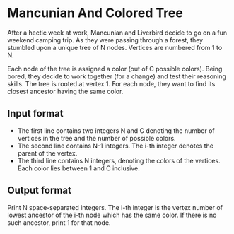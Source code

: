 # Mancunian And Colored Tree

After a hectic week at work, Mancunian and Liverbird decide to go on a fun weekend camping trip. As they were passing through a forest, they stumbled upon a unique tree of N nodes. Vertices are numbered from 1 to N.

Each node of the tree is assigned a color (out of C possible colors). Being bored, they decide to work together (for a change) and test their reasoning skills. The tree is rooted at vertex 1. For each node, they want to find its closest ancestor having the same color.

## Input format

- The first line contains two integers N and C denoting the number of vertices in the tree and the number of possible colors.
- The second line contains N-1 integers. The i-th integer denotes the parent of the vertex.
- The third line contains N integers, denoting the colors of the vertices. Each color lies between 1 and C inclusive.

## Output format

Print N space-separated integers. The i-th integer is the vertex number of lowest ancestor of the i-th node which has the same color. If there is no such ancestor, print 1 for that node.
